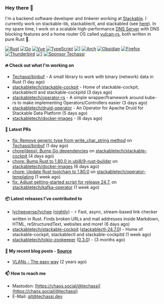 ### Hey there 👋

I'm a backend software developer and tinkerer working at [Stackable][stackable]. I currently work on
stackable-lib, stackablectl, and stackabled (see [here][stackable-work]). In my spare time, I work on
a scalable high-performance [DNS Server][portal] with DNS blocking features and a home router OS
called [vulcan-rs][vulcan], both written in pure Rust 🦀.

[stackable-work]: https://github.com/stackabletech/stackable
[stackable]: https://github.com/stackabletech
[portal]: https://github.com/portal-rs/portal
[vulcan]: https://github.com/vulcan-rs

[![Rust](https://img.shields.io/badge/-Rust-141414?style=flat&logo=rust&logoColor=%23f97f39)](https://www.rust-lang.org/)
[![Go](https://img.shields.io/badge/-Go-141414?style=flat&logo=go&logoColor=%23f97f39)](https://go.dev/)
[![Vue](https://img.shields.io/badge/-Vue-141414?style=flat&logo=vuedotjs&logoColor=%23f97f39)](https://vuejs.org/)
[![TypeScript](https://img.shields.io/badge/-TypeScript-141414?style=flat&logo=typescript&logoColor=%23f97f39)](https://www.typescriptlang.org/)
![|](https://img.shields.io/badge/-%7C-141414?style=flat&logoColor=%23f97f39)
[![Arch](https://img.shields.io/badge/-Arch-141414?style=flat&logo=archlinux&logoColor=%23f97f39)](https://archlinux.org/)
[![Obsidian](https://img.shields.io/badge/-Obsidian-141414?style=flat&logo=obsidian&logoColor=%23f97f39)](https://obsidian.md/)
[![Firefox](https://img.shields.io/badge/-Firefox-141414?style=flat&logo=firefox&logoColor=%23f97f39)](https://www.mozilla.org/en-US/firefox/new/)
[![Thunderbird](https://img.shields.io/badge/-Thunderbird-141414?style=flat&logo=thunderbird&logoColor=%23f97f39)](https://www.thunderbird.net/en-US/)
![|](https://img.shields.io/badge/-%7C-141414?style=flat&logoColor=%23f97f39)
[![Sponsor Techassi](https://img.shields.io/badge/-Sponsor-141414?style=flat&logo=github&logoColor=%23f97f39)](https://github.com/sponsors/Techassi)

#### 🔥 Check out what I'm working on


- [Techassi/binbuf](https://github.com/Techassi/binbuf) - A small library to work with binary (network) data in Rust (1 day ago)
- [stackabletech/stackable-cockpit](https://github.com/stackabletech/stackable-cockpit) - Home of stackable-cockpit, stackablectl and stackable-cockpitd (3 days ago)
- [stackabletech/operator-rs](https://github.com/stackabletech/operator-rs) - A simple wrapper/framework around kube-rs to make implementing Operators/Controllers easier (3 days ago)
- [stackabletech/druid-operator](https://github.com/stackabletech/druid-operator) - An Operator for Apache Druid for Stackable Data Platform (5 days ago)
- [stackabletech/docker-images](https://github.com/stackabletech/docker-images) -  (6 days ago)

#### 🧪 Latest PRs


- [fix: Remove generic type from write_char_string method](https://github.com/Techassi/binbuf/pull/2) on [Techassi/binbuf](https://github.com/Techassi/binbuf) (1 day ago)
- [chore(deps): Bump Go dependencies](https://github.com/stackabletech/stackable-cockpit/pull/313) on [stackabletech/stackable-cockpit](https://github.com/stackabletech/stackable-cockpit) (4 days ago)
- [chore: Bump Rust to 1.80.0 in ubi8/9-rust-builder](https://github.com/stackabletech/docker-images/pull/794) on [stackabletech/docker-images](https://github.com/stackabletech/docker-images) (6 days ago)
- [chore: Update Rust toolchain to 1.80.0](https://github.com/stackabletech/operator-templating/pull/416) on [stackabletech/operator-templating](https://github.com/stackabletech/operator-templating) (1 week ago)
- [fix: Adjust getting-started script for release 24.7.](https://github.com/stackabletech/kafka-operator/pull/739) on [stackabletech/kafka-operator](https://github.com/stackabletech/kafka-operator) (1 week ago)

#### 📦 Latest releases I've contributed to


- [lycheeverse/lychee](https://github.com/lycheeverse/lychee/releases/tag/nightly) ([nightly](https://github.com/lycheeverse/lychee/releases/tag/nightly)) - ⚡ Fast, async, stream-based link checker written in Rust. Finds broken URLs and mail addresses inside Markdown, HTML, reStructuredText, websites and more! (6 days ago)
- [stackabletech/stackable-cockpit](https://github.com/stackabletech/stackable-cockpit/releases/tag/stackablectl-24.7.0) ([stackablectl-24.7.0](https://github.com/stackabletech/stackable-cockpit/releases/tag/stackablectl-24.7.0)) - Home of stackable-cockpit, stackablectl and stackable-cockpitd (1 week ago)
- [stackabletech/tokio-zookeeper](https://github.com/stackabletech/tokio-zookeeper/releases/tag/0.3.0) ([0.3.0](https://github.com/stackabletech/tokio-zookeeper/releases/tag/0.3.0)) -  (3 months ago)

#### 📜 My recent blog posts - [Source](https://github.com/Techassi/page)


- [VLANs - The easy way](https://techassi.dev/posts/vlans-the-easy-way/) (2 years ago)

#### 📫 How to reach me

- Mastodon: [https://chaos.social/@techassi](https://chaos.social/@techassi)
- E-Mail: git@techassi.dev
